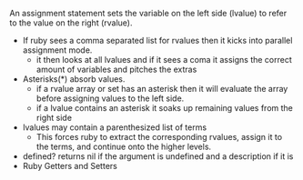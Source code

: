 An assignment statement sets the variable on the left side (lvalue) to refer to the value on the right (rvalue).

* If ruby sees a comma separated list for rvalues then it kicks into parallel assignment mode.
  * it then looks at all lvalues and if it sees a coma it assigns the correct amount of variables and pitches the extras
* Asterisks(*) absorb values.
  * if a rvalue array or set has an asterisk then it will evaluate the array before assigning values to the left side.
  * if a lvalue contains an asterisk it soaks up remaining values from the right side
* lvalues may contain a parenthesized list of terms
  * This forces ruby to extract the corresponding rvalues, assign it to the terms, and continue onto the higher levels.
* defined? returns nil if the argument is undefined and a description if it is
* Ruby Getters and Setters